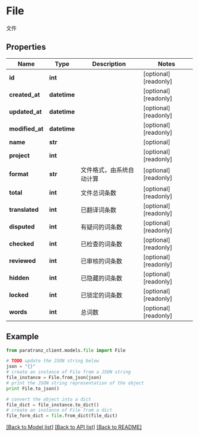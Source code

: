 # File

文件

## Properties

Name | Type | Description | Notes
------------ | ------------- | ------------- | -------------
**id** | **int** |  | [optional] [readonly] 
**created_at** | **datetime** |  | [optional] [readonly] 
**updated_at** | **datetime** |  | [optional] [readonly] 
**modified_at** | **datetime** |  | [optional] [readonly] 
**name** | **str** |  | [optional] 
**project** | **int** |  | [optional] [readonly] 
**format** | **str** | 文件格式，由系统自动计算 | [optional] [readonly] 
**total** | **int** | 文件总词条数 | [optional] [readonly] 
**translated** | **int** | 已翻译词条数 | [optional] [readonly] 
**disputed** | **int** | 有疑问的词条数 | [optional] [readonly] 
**checked** | **int** | 已检查的词条数 | [optional] [readonly] 
**reviewed** | **int** | 已审核的词条数 | [optional] [readonly] 
**hidden** | **int** | 已隐藏的词条数 | [optional] [readonly] 
**locked** | **int** | 已锁定的词条数 | [optional] [readonly] 
**words** | **int** | 总词数 | [optional] [readonly] 

## Example

```python
from paratranz_client.models.file import File

# TODO update the JSON string below
json = "{}"
# create an instance of File from a JSON string
file_instance = File.from_json(json)
# print the JSON string representation of the object
print File.to_json()

# convert the object into a dict
file_dict = file_instance.to_dict()
# create an instance of File from a dict
file_form_dict = file.from_dict(file_dict)
```
[[Back to Model list]](../README.md#documentation-for-models) [[Back to API list]](../README.md#documentation-for-api-endpoints) [[Back to README]](../README.md)


